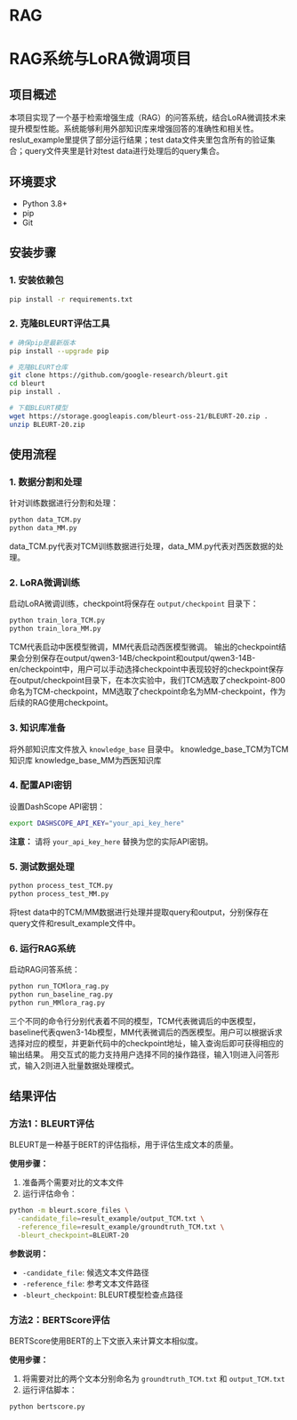 # RAG

# RAG系统与LoRA微调项目

## 项目概述

本项目实现了一个基于检索增强生成（RAG）的问答系统，结合LoRA微调技术来提升模型性能。系统能够利用外部知识库来增强回答的准确性和相关性。
reslut_example里提供了部分运行结果；test data文件夹里包含所有的验证集合；query文件夹里是针对test data进行处理后的query集合。

## 环境要求

- Python 3.8+
- pip
- Git

## 安装步骤

### 1. 安装依赖包

```bash
pip install -r requirements.txt
```

### 2. 克隆BLEURT评估工具

```bash
# 确保pip是最新版本
pip install --upgrade pip

# 克隆BLEURT仓库
git clone https://github.com/google-research/bleurt.git
cd bleurt
pip install .

# 下载BLEURT模型
wget https://storage.googleapis.com/bleurt-oss-21/BLEURT-20.zip .
unzip BLEURT-20.zip
```

## 使用流程

### 1. 数据分割和处理

针对训练数据进行分割和处理：

```bash
python data_TCM.py
python data_MM.py
```
data_TCM.py代表对TCM训练数据进行处理，data_MM.py代表对西医数据的处理。

### 2. LoRA微调训练

启动LoRA微调训练，checkpoint将保存在 `output/checkpoint` 目录下：

```bash
python train_lora_TCM.py
python train_lora_MM.py
```
TCM代表启动中医模型微调，MM代表启动西医模型微调。
输出的checkpoint结果会分别保存在output/qwen3-14B/checkpoint和output/qwen3-14B-en/checkpoint中，用户可以手动选择checkpoint中表现较好的checkpoint保存在output/checkpoint目录下，在本次实验中，我们TCM选取了checkpoint-800命名为TCM-checkpoint，MM选取了checkpoint命名为MM-checkpoint，作为后续的RAG使用checkpoint。

### 3. 知识库准备

将外部知识库文件放入 `knowledge_base` 目录中。
knowledge_base_TCM为TCM知识库
knowledge_base_MM为西医知识库

### 4. 配置API密钥

设置DashScope API密钥：

```bash
export DASHSCOPE_API_KEY="your_api_key_here"
```

**注意：** 请将 `your_api_key_here` 替换为您的实际API密钥。

### 5. 测试数据处理

```bash
python process_test_TCM.py
python process_test_MM.py
```
将test data中的TCM/MM数据进行处理并提取query和output，分别保存在query文件和result_example文件中。

### 6. 运行RAG系统

启动RAG问答系统：

```bash
python run_TCMlora_rag.py
python run_baseline_rag.py
python run_MMlora_rag.py

```

三个不同的命令行分别代表着不同的模型，TCM代表微调后的中医模型，baseline代表qwen3-14b模型，MM代表微调后的西医模型。用户可以根据诉求选择对应的模型，并更新代码中的checkpoint地址，输入查询后即可获得相应的输出结果。
用交互式的能力支持用户选择不同的操作路径，输入1则进入问答形式，输入2则进入批量数据处理模式。
## 结果评估

### 方法1：BLEURT评估

BLEURT是一种基于BERT的评估指标，用于评估生成文本的质量。

**使用步骤：**

1. 准备两个需要对比的文本文件
2. 运行评估命令：

```bash
python -m bleurt.score_files \
  -candidate_file=result_example/output_TCM.txt \
  -reference_file=result_example/groundtruth_TCM.txt \
  -bleurt_checkpoint=BLEURT-20
```

**参数说明：**
- `-candidate_file`: 候选文本文件路径
- `-reference_file`: 参考文本文件路径  
- `-bleurt_checkpoint`: BLEURT模型检查点路径

### 方法2：BERTScore评估

BERTScore使用BERT的上下文嵌入来计算文本相似度。

**使用步骤：**

1. 将需要对比的两个文本分别命名为 `groundtruth_TCM.txt` 和 `output_TCM.txt`
2. 运行评估脚本：

```bash
python bertscore.py
```

